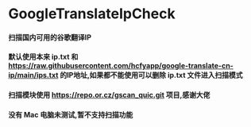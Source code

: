 # GoogleTranslateIpCheck
#### 扫描国内可用的谷歌翻译IP
#### 默认使用本来 ip.txt 和 https://raw.githubusercontent.com/hcfyapp/google-translate-cn-ip/main/ips.txt 的IP地址,如果都不能使用可以删除 ip.txt 文件进入扫描模式
#### 扫描模块使用 https://repo.or.cz/gscan_quic.git 项目,感谢大佬
#### 没有 Mac 电脑未测试,暂不支持扫描功能
